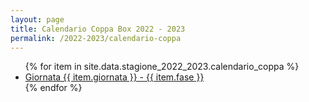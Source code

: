 ```yaml
---
layout: page
title: Calendario Coppa Box 2022 - 2023
permalink: /2022-2023/calendario-coppa
---
```


<ul>
    {% for item in site.data.stagione_2022_2023.calendario_coppa %}
        <li>
            <a href="coppa/{{ item.giornata }}">Giornata {{ item.giornata }} - {{ item.fase }}</a>
        </li>
    {% endfor %}
</ul>